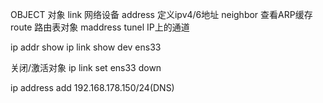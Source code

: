 OBJECT    对象
link    网络设备
address  定义ipv4/6地址
neighbor   查看ARP缓存
route   路由表对象
maddress
tunel    IP上的通道

ip addr show
ip link show  dev ens33


关闭/激活对象
ip link set ens33 down



ip address add 192.168.178.150/24(DNS)

